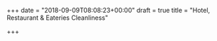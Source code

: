 +++
date = "2018-09-09T08:08:23+00:00"
draft = true
title = "Hotel, Restaurant & Eateries Cleanliness"

+++
